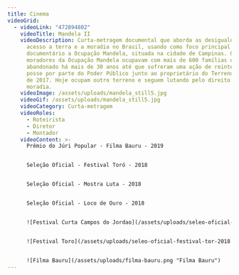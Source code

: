 ```yaml
---
title: Cinema
videoGrid:
  - videoLink: "472894802"
    videoTitle: Mandela II
    videoDescription: Curta-metragem documental que aborda as desigualdades no
      acesso a terra e a moradia no Brasil, usando como foco principal do
      documentário a Ocupação Mandela, situada na cidade de Campinas. Os
      moradores da Ocupação Mandela ocupavam com mais de 600 famílias um terreno
      abandonado há mais de 30 anos até que sofreram uma ação de reintegração de
      posse por parte do Poder Público junto ao proprietário do Terreno em Março
      de 2017. Hoje ocupam outro terreno e seguem lutando pelo direito a
      moradia.
    videoImage: /assets/uploads/mandela_still5.jpg
    videoGif: /assets/uploads/mandela_still5.jpg
    videoCategory: Curta-metragem
    videoRoles:
      - Roteirista
      - Diretor
      - Montador
    videoContent: >-
      Prêmio do Júri Popular - Filma Bauru - 2019


      Seleção Oficial - Festival Toró - 2018


      Seleção Oficial - Mostra Luta - 2018


      Seleção Oficial - Loco de Ouro - 2018


      ![Festival Curta Campos do Jordao](/assets/uploads/seleo-oficial-festival-curta-campos-do-jordo-2020.png "Festival Curta Campos do Jordao")


      ![Festival Toro](/assets/uploads/seleo-oficial-festival-tor-2018.png "Festival Toro")


      ![Filma Bauru](/assets/uploads/filma-bauru.png "Filma Bauru")
---
```

